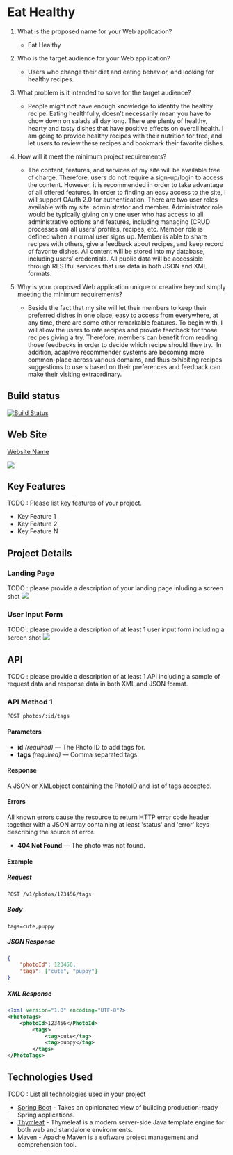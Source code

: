 # Eat Healthy

1. What is the proposed name for your Web application?
    - Eat Healthy

2. Who is the target audience for your Web application?
    - Users who change their diet and eating behavior, and looking for healthy recipes.

3. What problem is it intended to solve for the target audience?
    - People might not have enough knowledge to identify the healthy recipe. Eating healthfully, doesn’t necessarily mean you have to chow down on salads all day long. There are plenty of healthy, hearty and tasty dishes that have positive effects on overall health. I am going to provide healthy recipes with their nutrition for free, and let users to review these recipes and bookmark their favorite dishes.

4. How will it meet the minimum project requirements?
    - The content, features, and services of my site will be available free of charge. Therefore, users do not require a sign-up/login to access the content. However, it is recommended in order to take advantage of all offered features. In order to finding an easy access to the site, I will support OAuth 2.0 for authentication. There are two user roles available with my site: administrator and member. Administrator role would be typically giving only one user who has access to all administrative options and features, including managing (CRUD processes on) all users’ profiles, recipes, etc. Member role is defined when a normal user signs up. Member is able to share recipes with others, give a feedback about recipes, and keep record of favorite dishes. All content will be stored into my database, including users’ credentials. All public data will be accessible through RESTful services that use data in both JSON and XML formats.

5. Why is your proposed Web application unique or creative beyond simply meeting the minimum requirements?
    - Beside the fact that my site will let their members to keep their preferred dishes in one place, easy to access from everywhere, at any time, there are some other remarkable features. To begin with, I will allow the users to rate recipes and provide feedback for those recipes giving a try. Therefore, members can benefit from reading those feedbacks in order to decide which recipe should they try.  In addition, adaptive recommender systems are becoming more common-place across various domains, and thus exhibiting recipes suggestions to users based on their preferences and feedback can make their visiting extraordinary.

## Build status

[![Build Status](https://travis-ci.org/infsci2560sp17/full-stack-web-MHarbi.svg?branch=master)](https://travis-ci.org/infsci2560sp17/full-stack-web-MHarbi)

## Web Site 

[Website Name](https://immense-garden-72100.herokuapp.com)

![](https://www.gravatar.com/userimage/37620264/29a3514e471644dbba82aef0ac1b72c1)

## Key Features

TODO : Please list key features of your project.

* Key Feature 1
* Key Feature 2
* Key Feature N

## Project Details

### Landing Page

TODO : please provide a description of your landing page inluding a screen shot ![](https://.../image.JPG)

### User Input Form

TODO : please provide a description of at least 1 user input form including a screen shot ![](https://.../image.jpg)

## API

TODO : please provide a description of at least 1 API including a sample of request data and response data in both XML and JSON format.

### API Method 1

    POST photos/:id/tags

#### Parameters

- **id** _(required)_ — The Photo ID to add tags for.
- **tags** _(required)_ — Comma separated tags.

#### Response

A JSON or XMLobject containing the PhotoID and list of tags accepted.

#### Errors

All known errors cause the resource to return HTTP error code header together with a JSON array containing at least 'status' and 'error' keys describing the source of error.

- **404 Not Found** — The photo was not found.

#### Example

##### Request

    POST /v1/photos/123456/tags

##### Body

    tags=cute,puppy


##### JSON Response

```json
{
    "photoId": 123456,
    "tags": ["cute", "puppy"]
}
```

##### XML Response

```xml
<?xml version="1.0" encoding="UTF-8"?>
<PhotoTags>
    <photoId>123456</PhotoId>
        <tags>
            <tag>cute</tag>
            <tag>puppy</tag>
        </tags>
</PhotoTags>
```

## Technologies Used

TODO : List all technologies used in your project

- [Spring Boot](https://projects.spring.io/spring-boot/) - Takes an opinionated view of building production-ready Spring applications.
- [Thymleaf](http://www.thymeleaf.org/) - Thymeleaf is a modern server-side Java template engine for both web and standalone environments.
- [Maven](https://maven.apache.org/) - Apache Maven is a software project management and comprehension tool.